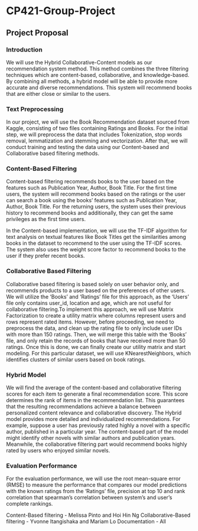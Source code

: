 # CP421-Group-Project

## Project Proposal

### Introduction

We will use the Hybrid Collaborative-Content models as our recommendation system method. This method combines the three filtering techniques which are content-based, collaborative, and knowledge-based. By combining all methods, a hybrid model will be able to provide more accurate and diverse recommendations. This system will recommend books that are either close or similar to the users.

### Text Preprocessing

In our project, we will use the Book Recommendation dataset sourced from Kaggle, consisting of two files containing Ratings and Books. For the initial step, we will preprocess the data that includes Tokenization, stop words removal, lemmatization and stemming and vectorization. After that, we will conduct training and testing the data using our Content-based and Collaborative based filtering methods.

### Content-Based Filtering

Content-based filtering recommends books to the user based on the features such as Publication Year, Author, Book Title. For the first time users, the system will recommend books based on the ratings or the user can search a book using the books’ features such as Publication Year, Author, Book Title. For the returning users, the system uses their previous history to recommend books and additionally, they can get the same privileges as the first time users.

In the Content-based implementation, we will use the TF-IDF algorithm for text analysis on textual features like Book Titles get the similarities among books in the dataset to recommend to the user using the TF-IDF scores. The system also uses the weight score factor to recommend books to the user if they prefer recent books.

### Collaborative Based Filtering

Collaborative based filtering is based solely on user behavior only, and recommends products to a user based on the preferences of other users. We will utilize the ‘Books’ and ‘Ratings’ file for this approach, as the ‘Users’ file only contains user_id, location and age, which are not useful for collaborative filtering.To implement this approach, we will use Matrix Factorization to create a utility matrix where columns represent users and rows represent rated items.
However, before proceeding, we need to preprocess the data, and clean up the rating file to only include user IDs with more than 150 ratings. Then, we will merge this table with the ‘Books’ file, and only retain the records of books that have received more than 50 ratings. Once this is done, we can finally create our utility matrix and start modeling. For this particular dataset, we will use KNearestNeighbors, which identifies clusters of similar users based on book ratings.

### Hybrid Model

We will find the average of the content-based and collaborative filtering scores for each item to generate a final recommendation score. This score determines the rank of items in the recommendation list. This guarantees that the resulting recommendations achieve a balance between personalized content relevance and collaborative discovery. The Hybrid model provides more detailed and individualized recommendations. For example, suppose a user has previously rated highly a novel with a specific author, published in a particular year. The content-based part of the model might identify other novels with similar authors and publication years. Meanwhile, the collaborative filtering part would recommend books highly rated by users who enjoyed similar novels.

### Evaluation Performance

For the evaluation performance, we will use the root mean-square error (RMSE) to measure the performance that compares our model predictions with the known ratings from the ‘Ratings’ file, precision at top 10 and rank correlation that spearman’s correlation between system’s and user’s complete rankings.

Content-Based filtering - Melissa Pinto and Hoi Hin Ng Collaborative-Based filtering - Yvonne Itangishaka and Mariam Lo Documentation - All